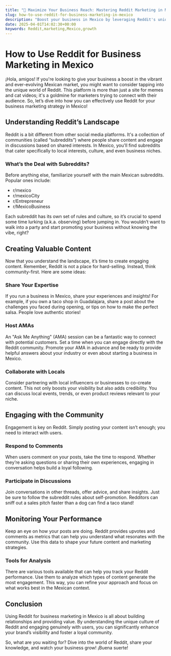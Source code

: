 ```yaml
---
title: "🌟 Maximize Your Business Reach: Mastering Reddit Marketing in Mexico!"
slug: how-to-use-reddit-for-business-marketing-in-mexico
description: "Boost your business in Mexico by leveraging Reddit's unique communities. Engage authentically, share insights, and connect with local audiences for effective marketing."
date: 2025-04-01T14:02:30+00:00
keywords: Reddit,marketing,Mexico,growth
---
```


# How to Use Reddit for Business Marketing in Mexico

¡Hola, amigos! If you're looking to give your business a boost in the vibrant and ever-evolving Mexican market, you might want to consider tapping into the unique world of Reddit. This platform is more than just a site for memes and cat videos; it's a goldmine for marketers trying to connect with their audience. So, let’s dive into how you can effectively use Reddit for your business marketing strategy in Mexico!

## Understanding Reddit’s Landscape

Reddit is a bit different from other social media platforms. It's a collection of communities (called “subreddits”) where people share content and engage in discussions based on shared interests. In Mexico, you'll find subreddits that cater specifically to local interests, culture, and even business niches. 

### What’s the Deal with Subreddits?

Before anything else, familiarize yourself with the main Mexican subreddits. Popular ones include:

- r/mexico
- r/mexicoCity
- r/Entrepreneur
- r/MexicoBusiness

Each subreddit has its own set of rules and culture, so it’s crucial to spend some time lurking (a.k.a. observing) before jumping in. You wouldn’t want to walk into a party and start promoting your business without knowing the vibe, right?

## Creating Valuable Content

Now that you understand the landscape, it’s time to create engaging content. Remember, Reddit is not a place for hard-selling. Instead, think community-first. Here are some ideas:

### Share Your Expertise

If you run a business in Mexico, share your experiences and insights! For example, if you own a taco shop in Guadalajara, share a post about the challenges you faced during opening, or tips on how to make the perfect salsa. People love authentic stories!

### Host AMAs

An "Ask Me Anything" (AMA) session can be a fantastic way to connect with potential customers. Set a time when you can engage directly with the Reddit community. Promote your AMA in advance and be ready to provide helpful answers about your industry or even about starting a business in Mexico.

### Collaborate with Locals

Consider partnering with local influencers or businesses to co-create content. This not only boosts your visibility but also adds credibility. You can discuss local events, trends, or even product reviews relevant to your niche.

## Engaging with the Community

Engagement is key on Reddit. Simply posting your content isn’t enough; you need to interact with users.

### Respond to Comments

When users comment on your posts, take the time to respond. Whether they’re asking questions or sharing their own experiences, engaging in conversation helps build a loyal following.

### Participate in Discussions

Join conversations in other threads, offer advice, and share insights. Just be sure to follow the subreddit rules about self-promotion. Redditors can sniff out a sales pitch faster than a dog can find a taco stand!

## Monitoring Your Performance

Keep an eye on how your posts are doing. Reddit provides upvotes and comments as metrics that can help you understand what resonates with the community. Use this data to shape your future content and marketing strategies.

### Tools for Analysis

There are various tools available that can help you track your Reddit performance. Use them to analyze which types of content generate the most engagement. This way, you can refine your approach and focus on what works best in the Mexican context.

## Conclusion

Using Reddit for business marketing in Mexico is all about building relationships and providing value. By understanding the unique culture of Reddit and engaging genuinely with users, you can significantly enhance your brand’s visibility and foster a loyal community. 

So, what are you waiting for? Dive into the world of Reddit, share your knowledge, and watch your business grow! ¡Buena suerte!